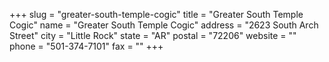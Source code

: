 +++
slug = "greater-south-temple-cogic"
title = "Greater South Temple Cogic"
name = "Greater South Temple Cogic"
address = "2623 South Arch Street"
city = "Little Rock"
state = "AR"
postal = "72206"
website = ""
phone = "501-374-7101"
fax = ""
+++
